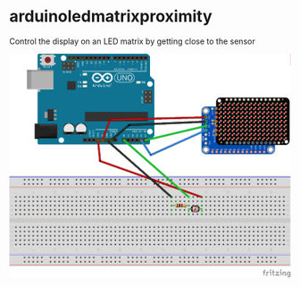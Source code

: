# arduinoledmatrixproximity
Control the display on an LED matrix by getting close to the sensor

![image](arduinoledmatrixproximity_bb.png)
